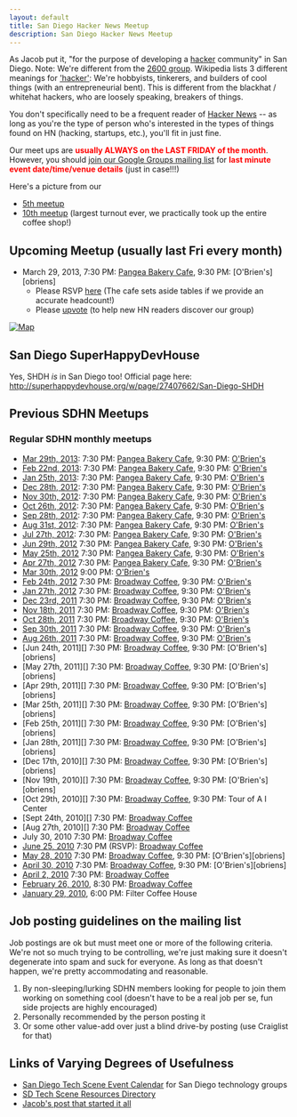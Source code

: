 ```yaml
---
layout: default
title: San Diego Hacker News Meetup
description: San Diego Hacker News Meetup
---
```



As Jacob put it, "for the purpose of developing a [hacker][hacker subculture] community" in San Diego. Note: We're different from the [2600 group][]. Wikipedia lists 3 different meanings for ['hacker'][hacker (computing)]: We're hobbyists, tinkerers, and builders of cool things (with an entrepreneurial bent). This is different from the blackhat / whitehat hackers, who are loosely speaking, breakers of things.

You don't specifically need to be a frequent reader of [Hacker News][] -- as long as you're the type of person who's interested in the types of things found on HN (hacking, startups, etc.), you'll fit in just fine.

Our meet ups are **<font color="red">usually ALWAYS on the LAST FRIDAY of the month</font>**. However, you should [join our Google Groups mailing list][join mailing list] for **<font color="red">last minute event date/time/venue details</font>** (just in case!!!)

Here's a picture from our
- [5th meetup](http://farm5.static.flickr.com/4028/4650860535_e6bc596918.jpg)
- [10th meetup](http://farm5.static.flickr.com/4066/5132147102_8742717f49.jpg) (largest turnout ever, we practically took up the entire coffee shop!)

Upcoming Meetup (usually last Fri every month)
----------------------------------------------

- March 29, 2013, 7:30 PM: [Pangea Bakery Cafe][], 9:30 PM: [O'Brien's][obriens]
  - Please RSVP [here][current anyvite] (The cafe sets aside tables if we provide an accurate headcount!)
  - Please [upvote][Mar 29th, 2013] (to help new HN readers discover our group)


[![Map](http://maps.google.com/maps/api/staticmap?center=32.826183,-117.154357&zoom=12&markers=32.826183,-117.154357&size=900x300&sensor=false&key=AIzaSyCjl3OGH0uP9fMn6O8NRb2yyHK-w1Kt3jk)](https://maps.google.com/maps?f=q&source=s_q&hl=en&geocode=&q=Pangea+Bakery+Cafe,+4689+Convoy+Street+%23100,+San+Diego,+CA&aq=0&oq=pangea+bakery+cafe&sll=32.824552,-117.108978&sspn=0.694722,1.233215&vpsrc=0&t=m&ie=UTF8&hq=Pangea+Bakery+Cafe,+4689+Convoy+Street+%23100,+San+Diego,+CA&hnear=&radius=15000&cid=18162738248507122637&ll=32.827962,-117.154427&spn=0.085394,0.154324&z=13&iwloc=A)

San Diego SuperHappyDevHouse
----------------------------

Yes, SHDH *is* in San Diego too! Official page here: <http://superhappydevhouse.org/w/page/27407662/San-Diego-SHDH>

Previous SDHN Meetups
---------------------

### Regular SDHN monthly meetups

- [Mar 29th, 2013][]: 7:30 PM: [Pangea Bakery Cafe][], 9:30 PM: [O'Brien's][]
- [Feb 22nd, 2013][]: 7:30 PM: [Pangea Bakery Cafe][], 9:30 PM: [O'Brien's][]
- [Jan 25th, 2013][]: 7:30 PM: [Pangea Bakery Cafe][], 9:30 PM: [O'Brien's][]
- [Dec 28th, 2012][]: 7:30 PM: [Pangea Bakery Cafe][], 9:30 PM: [O'Brien's][]
- [Nov 30th, 2012][]: 7:30 PM: [Pangea Bakery Cafe][], 9:30 PM: [O'Brien's][]
- [Oct 26th, 2012][]: 7:30 PM: [Pangea Bakery Cafe][], 9:30 PM: [O'Brien's][]
- [Sep 28th, 2012][]: 7:30 PM: [Pangea Bakery Cafe][], 9:30 PM: [O'Brien's][]
- [Aug 31st, 2012][]: 7:30 PM: [Pangea Bakery Cafe][], 9:30 PM: [O'Brien's][]
- [Jul 27th, 2012][]: 7:30 PM: [Pangea Bakery Cafe][], 9:30 PM: [O'Brien's][]
- [Jun 29th, 2012][] 7:30 PM: [Pangea Bakery Cafe][], 9:30 PM: [O'Brien's][]
- [May 25th, 2012][] 7:30 PM: [Pangea Bakery Cafe][], 9:30 PM: [O'Brien's][]
- [Apr 27th, 2012][] 7:30 PM: [Pangea Bakery Cafe][], 9:30 PM: [O'Brien's][]
- [Mar 30th, 2012][] 9:00 PM: [O'Brien's][]
- [Feb 24th, 2012][] 7:30 PM: [Broadway Coffee][], 9:30 PM: [O'Brien's][]
- [Jan 27th, 2012][] 7:30 PM: [Broadway Coffee][], 9:30 PM: [O'Brien's][]
- [Dec 23rd, 2011][] 7:30 PM: [Broadway Coffee][], 9:30 PM: [O'Brien's][]
- [Nov 18th, 2011][] 7:30 PM: [Broadway Coffee][], 9:30 PM: [O'Brien's][]
- [Oct 28th, 2011][] 7:30 PM: [Broadway Coffee][], 9:30 PM: [O'Brien's][]
- [Sep 30th, 2011][] 7:30 PM: [Broadway Coffee][], 9:30 PM: [O'Brien's][]
- [Aug 26th, 2011][] 7:30 PM: [Broadway Coffee][], 9:30 PM: [O'Brien's][]
- [Jun 24th, 2011][] 7:30 PM: [Broadway Coffee][], 9:30 PM: [O'Brien's][obriens]
- [May 27th, 2011][] 7:30 PM: [Broadway Coffee][], 9:30 PM: [O'Brien's][obriens]
- [Apr 29th, 2011][] 7:30 PM: [Broadway Coffee][], 9:30 PM: [O'Brien's][obriens]
- [Mar 25th, 2011][] 7:30 PM: [Broadway Coffee][], 9:30 PM: [O'Brien's][obriens]
- [Feb 25th, 2011][] 7:30 PM: [Broadway Coffee][], 9:30 PM: [O'Brien's][obriens]
- [Jan 28th, 2011][] 7:30 PM: [Broadway Coffee][], 9:30 PM: [O'Brien's][obriens]
- [Dec 17th, 2010][] 7:30 PM: [Broadway Coffee][], 9:30 PM: [O'Brien's][obriens]
- [Nov 19th, 2010][] 7:30 PM: [Broadway Coffee][], 9:30 PM: [O'Brien's][obriens]
- [Oct 29th, 2010][] 7:30 PM: [Broadway Coffee][], 9:30 PM: Tour of A I Center
- [Sept 24th, 2010][] 7:30 PM: [Broadway Coffee][]
- [Aug 27th, 2010][] 7:30 PM: [Broadway Coffee][]
- July 30, 2010 7:30 PM: [Broadway Coffee][]
- [June 25, 2010][] 7:30 PM (RSVP): [Broadway Coffee][]
- [May 28, 2010][] 7:30 PM: [Broadway Coffee][], 9:30 PM: [O'Brien's][obriens]
- [April 30, 2010][] 7:30 PM: [Broadway Coffee][], 9:30 PM: [O'Brien's][obriens]
- [April 2, 2010][] 7:30 PM: [Broadway Coffee][]
- [February 26, 2010][], 8:30 PM: [Broadway Coffee][]
- [January 29, 2010][], 6:00 PM: Filter Coffee House

[January 29, 2010]: http://news.ycombinator.com/item?id=1070922
[February 26, 2010]: http://news.ycombinator.com/item?id=1151039
[April 2, 2010]: http://news.ycombinator.com/item?id=1237044
[April 30, 2010]: http://news.ycombinator.com/item?id=1308886
[May 28, 2010]: http://news.ycombinator.com/item?id=1382787
[June 25, 2010]: http://news.ycombinator.com/item?id=1457405
[Aug 27th 2010]: http://news.ycombinator.com/item?id=1631571
[Sept 24th 2010]: http://news.ycombinator.com/item?id=1711429
[Oct 29th 2010]: http://news.ycombinator.com/item?id=1839302
[Nov 19th 2010]: http://news.ycombinator.com/item?id=1915064
[Dec 17th 2010]: http://news.ycombinator.com/item?id=2013202
[Jan 28th 2011]: http://news.ycombinator.com/item?id=2144816
[Feb 25th 2011]: http://news.ycombinator.com/item?id=2259365
[Mar 25th 2011]: http://news.ycombinator.com/item?id=2360908
[Apr 29th 2011]: http://news.ycombinator.com/item?id=2490317
[May 27th 2011]: http://news.ycombinator.org/item?id=2585520
[Jun 24th 2011]: http://news.ycombinator.org/item?id=2685683
[Jul 29th, 2011]: http://news.ycombinator.com/item?id=2814770
[Aug 26th, 2011]: http://news.ycombinator.com/item?id=2923505
[Sep 30th, 2011]: http://news.ycombinator.com/item?id=3050894
[Oct 28th, 2011]: http://news.ycombinator.com/item?id=3161347
[Nov 18th, 2011]: http://news.ycombinator.org/item?id=3250133
[Dec 23rd, 2011]: http://news.ycombinator.com/item?id=3378570
[Jan 27th, 2012]: http://news.ycombinator.com/item?id=3513058
[Feb 24th, 2012]: http://news.ycombinator.com/item?id=3623702
[Mar 30th, 2012]: http://news.ycombinator.com/item?id=3773993
[Apr 27th, 2012]: http://news.ycombinator.com/item?id=3897116
[May 25th, 2012]: http://news.ycombinator.com/item?id=4016290
[Jun 29th, 2012]: http://news.ycombinator.com/item?id=4174610
[Jul 27th, 2012]: http://news.ycombinator.com/item?id=4292648
[Aug 31st, 2012]: http://news.ycombinator.com/item?id=4457862
[Sep 28th, 2012]: http://news.ycombinator.com/item?id=4579127
[Oct 26th, 2012]: http://news.ycombinator.com/item?id=4695622
[Nov 30th, 2012]: http://news.ycombinator.com/item?id=4839832
[Dec 28th, 2012]: https://news.ycombinator.com/item?id=4972064
[Jan 25th, 2013]: http://news.ycombinator.com/item?id=5100267
[Feb 22nd, 2013]: http://news.ycombinator.com/item?id=5248324
[Mar 29th, 2013]: https://news.ycombinator.com/item?id=5452686

Job posting guidelines on the mailing list
------------------------------------------

Job postings are ok but must meet one or more of the following criteria. We're not so much trying to be controlling, we're just making sure it doesn't degenerate into spam and suck for everyone. As long as that doesn't happen, we're pretty accommodating and reasonable.

1. By non-sleeping/lurking SDHN members looking for people to join them working on something cool (doesn't have to be a real job per se, fun side projects are highly encouraged)
2. Personally recommended by the person posting it
3. Or some other value-add over just a blind drive-by posting (use Craiglist for that)

Links of Varying Degrees of Usefulness
--------------------------------------

- [San Diego Tech Scene Event Calendar](http://www.sdtechscene.org/) for San Diego technology groups
- [SD Tech Scene Resources Directory](http://www.sdtechscene.org/resources/)
- [Jacob's post that started it all](http://news.ycombinator.com/item?id=1036120)

[2600 group]: https://san2600.org/
[hacker subculture]: http://web.archive.org/web/20110108130244/http://en.wikipedia.org/wiki/Hacker_(programmer_subculture)
[hacker (computing)]: http://web.archive.org/web/20110715191510/http://en.wikipedia.org/wiki/Hacker_(computing)
[Hacker News]: https://news.ycombinator.com
[Broadway Coffee]: http://www.yelp.com/biz/broadway-coffee-san-diego
[O'Brien's]: http://www.yelp.com/biz/o-briens-pub-san-diego
[Pangea Bakery Cafe]: http://www.yelp.com/biz/pangea-bakery-cafe-san-diego
[join mailing list]: http://groups.google.com/group/sd-hackernews/subscribe

[current anyvite]: http://anyvite.com/2leckgtiss
